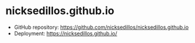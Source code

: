 nicksedillos.github.io
======================

* GitHub repository: https://github.com/nicksedillos/nicksedillos.github.io
* Deployment: https://nicksedillos.github.io/